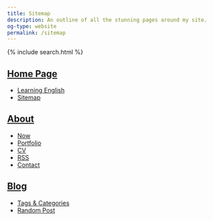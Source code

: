 ```yaml
---
title: Sitemap
description: An outline of all the stunning pages around my site. 
og-type: website
permalink: /sitemap
---
```


{% include search.html %}


<div class="sitemap" markdown="1">

## [Home Page](/)

- [Learning English](/english)
- [Sitemap](/sitemap)

## [About](/about)

- [Now](/now)
- [Portfolio](/portfolio)
- [CV](/cv)
- [RSS](/about#rss)
- [Contact](/about#contact)


## [Blog](/blog)

- [Tags & Categories](/blog/tags)
- [Random Post](/blog/random)

</div>


<!-- ## Secret Pages! 

[RSS Club](https://derekkedziora.com/rss-club)

--> 